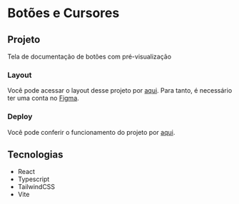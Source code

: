 # Botões e Cursores

## Projeto

Tela de documentação de botões com pré-visualização

### Layout

Você pode acessar o layout desse projeto por [aqui](https://www.figma.com/file/qPnkGxKi9yvQMtte8jZDev/%23boraCodar---Desafio-3-(Community)?node-id=0%3A1&t=t2FCukdbZXdWX2a4-1). Para tanto, é necessário ter uma conta no [Figma](figma.com).

### Deploy

Você pode conferir o funcionamento do projeto por [aqui](http://button-and-cursors.vercel.app).

## Tecnologias

- React
- Typescript
- TailwindCSS
- Vite
